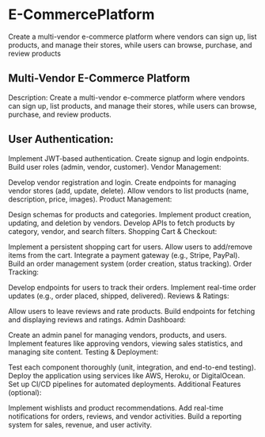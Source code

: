 # E-CommercePlatform
Create a multi-vendor e-commerce platform where vendors can sign up, list products, and manage their stores, while users can browse, purchase, and review products

 ## Multi-Vendor E-Commerce Platform
 Description: Create a multi-vendor e-commerce platform where vendors can sign up, list products, and manage their stores, while users can browse, purchase, and review products.


## User Authentication:
Implement JWT-based authentication.
Create signup and login endpoints.
Build user roles (admin, vendor, customer).
Vendor Management:

Develop vendor registration and login.
Create endpoints for managing vendor stores (add, update, delete).
Allow vendors to list products (name, description, price, images).
Product Management:

Design schemas for products and categories.
Implement product creation, updating, and deletion by vendors.
Develop APIs to fetch products by category, vendor, and search filters.
Shopping Cart & Checkout:

Implement a persistent shopping cart for users.
Allow users to add/remove items from the cart.
Integrate a payment gateway (e.g., Stripe, PayPal).
Build an order management system (order creation, status tracking).
Order Tracking:

Develop endpoints for users to track their orders.
Implement real-time order updates (e.g., order placed, shipped, delivered).
Reviews & Ratings:

Allow users to leave reviews and rate products.
Build endpoints for fetching and displaying reviews and ratings.
Admin Dashboard:

Create an admin panel for managing vendors, products, and users.
Implement features like approving vendors, viewing sales statistics, and managing site content.
Testing & Deployment:

Test each component thoroughly (unit, integration, and end-to-end testing).
Deploy the application using services like AWS, Heroku, or DigitalOcean.
Set up CI/CD pipelines for automated deployments.
Additional Features (optional):

Implement wishlists and product recommendations.
Add real-time notifications for orders, reviews, and vendor activities.
Build a reporting system for sales, revenue, and user activity.
